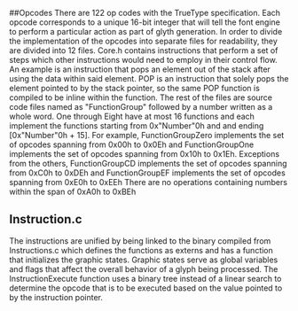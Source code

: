 
##Opcodes
There are 122 op codes with the TrueType specification. Each opcode corresponds to a unique 16-bit
integer that will tell the font engine to perform a particular action as part of glyth generation. In order to divide the implementation of the opcodes into separate files for readability, they are divided into 12 files. Core.h contains instructions that perform a set of steps which other instructions would need to employ in their control flow. An example is an instruction that pops an element out of the stack after using the data within said element. POP is an instruction that solely pops the element pointed to by the stack pointer, so the same POP function is compiled to be inline within the function. The rest of the files are source code files named as "FunctionGroup" followed by a number written as a whole word. One through Eight have at most 16 functions and each implement the functions starting from 0x"Number"0h and and ending [0x"Number"0h + 15]. For example, FunctionGroupZero implements the set of opcodes spanning from 0x00h to 0x0Eh and FunctionGroupOne implements the set of opcodes spanning from 0x10h to 0x1Eh. Exceptions from the others, FunctionGroupCD implements the set of opcodes spanning from 0xC0h to 0xDEh and FunctionGroupEF  implements the set of opcodes spanning from 0xE0h to 0xEEh
There are no operations containing numbers within the span of 0xA0h to 0xBEh

## Instruction.c
The instructions are unified by being linked to the binary compiled from Instructions.c which defines the functions as externs and has a function that initializes the graphic states. Graphic states serve as global variables and flags that affect the overall behavior of a glyph being processed. The InstructionExecute function uses a binary tree instead of a linear search to determine the opcode that is to be executed based on the value pointed to by the instruction pointer.
